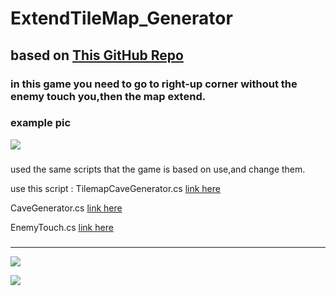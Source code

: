 # ExtendTileMap_Generator 

## based on [This GitHub Repo](https://github.com/gamedev-at-ariel/05-tilemap-pathfinding)

###

### in this game you need to go to right-up corner without the enemy touch you,then the map extend.

### example pic

![](/pics/1.png)

###

used the same scripts that the game is based on use,and change them.


use this script : TilemapCaveGenerator.cs
[link here](https://github.com/Lba-universe/Extend-tilemap/blob/master/Assets/Scripts/4-generation/TilemapCaveGenerator.cs)

CaveGenerator.cs
[link here](https://github.com/Lba-universe/Extend-tilemap/blob/master/Assets/Scripts/4-generation/CaveGenerator.cs)


EnemyTouch.cs
[link here](https://github.com/Lba-universe/Extend-tilemap/blob/master/Assets/Scripts/3-enemies/EnemyTouch.cs)




###
---

![](/pics/2.png)

![](/pics/3.png)


